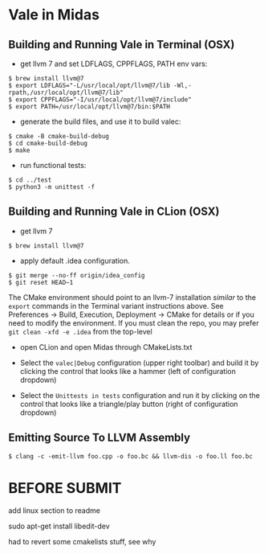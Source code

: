 # Vale in Midas

## Building and Running Vale in Terminal (OSX)

- get llvm 7 and set LDFLAGS, CPPFLAGS, PATH env vars:

```
$ brew install llvm@7
$ export LDFLAGS="-L/usr/local/opt/llvm@7/lib -Wl,-rpath,/usr/local/opt/llvm@7/lib"
$ export CPPFLAGS="-I/usr/local/opt/llvm@7/include"
$ export PATH=/usr/local/opt/llvm@7/bin:$PATH
```

- generate the build files, and use it to build valec:

```
$ cmake -B cmake-build-debug
$ cd cmake-build-debug
$ make
```

- run functional tests:

```
$ cd ../test
$ python3 -m unittest -f
```

## Building and Running Vale in CLion (OSX)

- get llvm 7
```
$ brew install llvm@7
```

- apply default .idea configuration. 
```
$ git merge --no-ff origin/idea_config
$ git reset HEAD~1
```
The CMake environment should point to an llvm-7 installation *similar* to the `export` commands in the Terminal variant instructions above. See Preferences -> Build, Execution, Deployment -> CMake for details or if you need to modify the environment. If you must clean the repo, you may prefer `git clean -xfd -e .idea` from the top-level

- open CLion and open Midas through CMakeLists.txt

- Select the `valec|Debug` configuration (upper right toolbar) and build it by clicking the control that looks like a hammer (left of configuration dropdown)

- Select the `Unittests in tests` configuration and run it by clicking on the control that looks like a triangle/play button (right of configuration dropdown)

## Emitting Source To LLVM Assembly

```
$ clang -c -emit-llvm foo.cpp -o foo.bc && llvm-dis -o foo.ll foo.bc 
```




# BEFORE SUBMIT

add linux section to readme

sudo apt-get install libedit-dev

had to revert some cmakelists stuff, see why